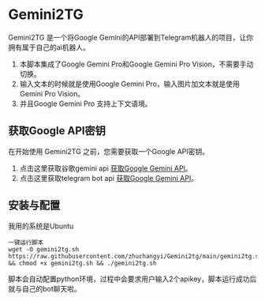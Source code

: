 # Gemini2TG

Gemini2TG 是一个将Google Gemini的API部署到Telegram机器人的项目，让你拥有属于自己的ai机器人。  
1. 本脚本集成了Google Gemini Pro和Google Gemini Pro Vision，不需要手动切换。  
2. 输入文本的时候就是使用Google Gemini Pro，输入图片加文本就是使用Gemini Pro Vision。  
3. 并且Google Gemini Pro 支持上下文语境。




## 获取Google API密钥

在开始使用 Gemini2TG 之前，您需要获取一个Google API密钥。

1. 点击这里获取谷歌gemini api [获取Google Gemini API](https://makersuite.google.com/app/apikey)。
2. 点击这里获取telegram bot api [获取Google Gemini API](https://telegram.me/BotFather)。


## 安装与配置

我用的系统是Ubuntu
```#bash
一键运行脚本
wget -O gemini2tg.sh https://raw.githubusercontent.com/zhuchangyi/Gemini2tg/main/gemini2tg.sh && chmod +x gemini2tg.sh && ./gemini2tg.sh 
```
脚本会自动配置python环境，过程中会要求用户输入2个apikey，脚本运行成功后就与自己的bot聊天啦。





